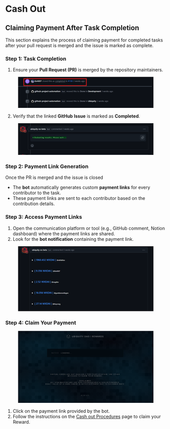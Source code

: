 # Cash Out

## C**laiming Payment After Task Completion**

This section explains the process of claiming payment for completed tasks after your pull request is merged and the issue is marked as complete.

### **Step 1: Task Completion**

1. Ensure your **Pull Request (PR)** is merged by the repository maintainers.

<figure><img src="../../.gitbook/assets/image (1) (1) (1) (1) (1) (1).png" alt=""><figcaption></figcaption></figure>

2. Verify that the linked **GitHub Issue** is marked as **Completed**.

<figure><img src="../../.gitbook/assets/image (3) (1) (1).png" alt=""><figcaption></figcaption></figure>

### **Step 2: Payment Link Generation**

Once the PR is merged and the issue is closed

* The **bot** automatically generates custom **payment links** for every contributor to the task.
* These payment links are sent to each contributor based on the contribution details.

### **Step 3: Access Payment Links**

1. Open the communication platform or tool (e.g., GitHub comment, Notion dashboard) where the payment links are shared.
2. Look for the **bot notification** containing the payment link.

<figure><img src="../../.gitbook/assets/image (5) (1).png" alt=""><figcaption></figcaption></figure>

### **Step 4: Claim Your Payment**

<figure><img src="../../.gitbook/assets/Ubiquity-Reward-Dao.png" alt=""><figcaption></figcaption></figure>

1. Click on the payment link provided by the bot.
2. Follow the instructions on the [Cash out Procedures](cash-out-procedures.md) page to claim your Reward.
